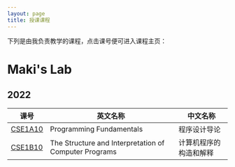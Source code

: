 ```yaml
---
layout: page
title: 授课课程
---
```

下列是由我负责教学的课程，点击课号便可进入课程主页：

# Maki's Lab

## 2022


| 课号| 英文名称 | 中文名称 |
|---|---|---|
| [CSE1A10](/courses/cse1a10) | Programming Fundamentals | 程序设计导论 |
| [CSE1B10](/courses/cse1b10) | The Structure and Interpretation of Computer Programs | 计算机程序的构造和解释 |